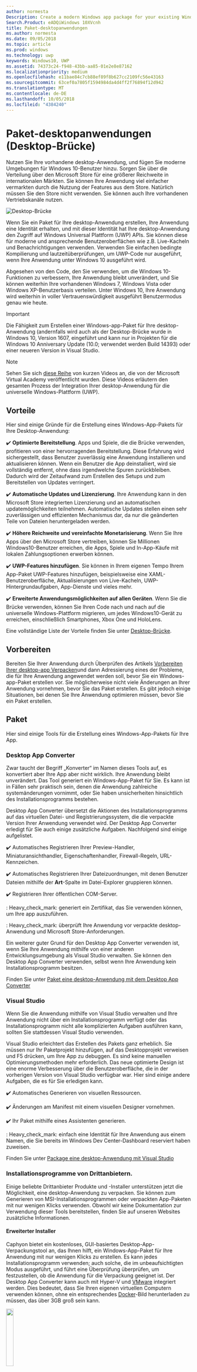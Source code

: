 ```yaml
---
author: normesta
Description: Create a modern Windows app package for your existing Windows Forms, WPF, or Win32 app or game. Add modern experiences for Windows 10 users and simplify deployment and monetization.
Search.Product: eADQiWindows 10XVcnh
title: Paket-desktopanwendungen
ms.author: normesta
ms.date: 09/05/2018
ms.topic: article
ms.prod: windows
ms.technology: uwp
keywords: Windows10, UWP
ms.assetid: 74373c24-f948-43bb-aa85-01e2e8e87162
ms.localizationpriority: medium
ms.openlocfilehash: e11bae84c7cb88ef89f8b627cc2109fc56e43163
ms.sourcegitcommit: 63cef0a7805f1594984da4d4ff2f76894f12d942
ms.translationtype: MT
ms.contentlocale: de-DE
ms.lasthandoff: 10/05/2018
ms.locfileid: "4384240"
---
```

# <a name="package-desktop-applications-desktop-bridge"></a>Paket-desktopanwendungen (Desktop-Brücke)

Nutzen Sie Ihre vorhandene desktop-Anwendung, und fügen Sie moderne Umgebungen für Windows 10-Benutzer hinzu. Sorgen Sie über die Verteilung über den Microsoft Store für eine größerer Reichweite in internationalen Märkten. Sie können Ihre Anwendung viel einfacher vermarkten durch die Nutzung der Features aus dem Store. Natürlich müssen Sie den Store nicht verwenden. Sie können auch Ihre vorhandenen Vertriebskanäle nutzen.

![Desktop-Brücke](images/desktop-to-uwp/desktop-bridge-4.png)

Wenn Sie ein Paket für Ihre desktop-Anwendung erstellen, Ihre Anwendung eine Identität erhalten, und mit dieser Identität hat Ihre desktop-Anwendung den Zugriff auf Windows Universal Plattform (UWP) APIs. Sie können diese für moderne und ansprechende Benutzeroberflächen wie z.B. Live-Kacheln und Benachrichtigungen verwenden.  Verwenden Sie einfachen bedingte Kompilierung und lautzeitüberprüfungen, um UWP-Code nur ausgeführt, wenn Ihre Anwendung unter Windows 10 ausgeführt wird.

Abgesehen von den Code, den Sie verwenden, um die Windows 10-Funktionen zu verbessern, Ihre Anwendung bleibt unverändert, und Sie können weiterhin Ihre vorhandenen Windows 7, Windows Vista oder Windows XP-Benutzerbasis verteilen. Unter Windows 10, Ihre Anwendung wird weiterhin in voller Vertrauenswürdigkeit ausgeführt Benutzermodus genau wie heute.

>[!IMPORTANT]
>Die Fähigkeit zum Erstellen einer Windows-app-Paket für Ihre desktop-Anwendung (andernfalls wird auch als der Desktop-Brücke wurde in Windows 10, Version 1607, eingeführt und kann nur in Projekten für die Windows 10 Anniversary Update (10.0; verwendet werden Build 14393) oder einer neueren Version in Visual Studio.

> [!NOTE]
> Sehen Sie sich <a href="https://mva.microsoft.com/en-US/training-courses/developers-guide-to-the-desktop-bridge-17373?l=oZG0B1WhD_8406218965/">diese Reihe</a> von kurzen Videos an, die von der Microsoft Virtual Academy veröffentlicht wurden. Diese Videos erläutern den gesamten Prozess der Integration Ihrer desktop-Anwendung für die universelle Windows-Plattform (UWP).

## <a name="benefits"></a>Vorteile

Hier sind einige Gründe für die Erstellung eines Windows-App-Pakets für Ihre Desktop-Anwendung:

:heavy_check_mark: **Optimierte Bereitstellung**. Apps und Spiele, die die Brücke verwenden, profitieren von einer hervorragenden Bereitstellung. Diese Erfahrung wird sichergestellt, dass Benutzer zuverlässig eine Anwendung installieren und aktualisieren können. Wenn ein Benutzer die App deinstalliert, wird sie vollständig entfernt, ohne dass irgendwelche Spuren zurückbleiben. Dadurch wird der Zeitaufwand zum Erstellen des Setups und zum Bereitstellen von Updates verringert.

:heavy_check_mark: **Automatische Updates und Lizenzierung**. Ihre Anwendung kann in den Microsoft Store integrierten Lizenzierung und an automatischen updatemöglichkeiten teilnehmen. Automatische Updates stellen einen sehr zuverlässigen und effizienten Mechanismus dar, da nur die geänderten Teile von Dateien heruntergeladen werden.

:heavy_check_mark: **Höhere Reichweite und vereinfachte Monetarisierung**. Wenn Sie Ihre Apps über den Microsoft Store vertreiben, können Sie Millionen Windows10-Benutzer erreichen, die Apps, Spiele und In-App-Käufe mit lokalen Zahlungsoptionen erwerben können.

:heavy_check_mark: **UWP-Features hinzufügen**.  Sie können in Ihrem eigenen Tempo Ihrem App-Paket UWP-Features hinzufügen, beispielsweise eine XAML-Benutzeroberfläche, Aktualisierungen von Live-Kacheln, UWP-Hintergrundaufgaben, App-Dienste und vieles mehr.

:heavy_check_mark: **Erweiterte Anwendungsmöglichkeiten auf allen Geräten**. Wenn Sie die Brücke verwenden, können Sie Ihren Code nach und nach auf die universelle Windows-Plattform migrieren, um jedes Windows10-Gerät zu erreichen, einschließlich Smartphones, Xbox One und HoloLens.

Eine vollständige Liste der Vorteile finden Sie unter [Desktop-Brücke](https://developer.microsoft.com/windows/bridges/desktop).

## <a name="prepare"></a>Vorbereiten

Bereiten Sie Ihrer Anwendung durch Überprüfen des Artikels [Vorbereiten Ihrer desktop-app Verpacken](desktop-to-uwp-prepare.md)und dann Adressierung eines der Probleme, die für Ihre Anwendung angewendet werden soll, bevor Sie ein Windows-app-Paket erstellen vor. Sie möglicherweise nicht viele Änderungen an Ihrer Anwendung vornehmen, bevor Sie das Paket erstellen. Es gibt jedoch einige Situationen, bei denen Sie Ihre Anwendung optimieren müssen, bevor Sie ein Paket erstellen.

<a id="convert" />

## <a name="package"></a>Paket

Hier sind einige Tools für die Erstellung eines Windows-App-Pakets für Ihre App.

### <a name="desktop-app-converter"></a>Desktop App Converter

Zwar taucht der Begriff „Konverter“ im Namen dieses Tools auf, es konvertiert aber Ihre App aber nicht wirklich. Ihre Anwendung bleibt unverändert. Das Tool generiert ein Windows-App-Paket für Sie. Es kann ist in Fällen sehr praktisch sein, denen die Anwendung zahlreiche systemänderungen vornimmt, oder Sie haben unsicherheiten hinsichtlich des Installationsprogramms bestehen.

Desktop App Converter übersetzt die Aktionen des Installationsprogramms auf das virtuellen Datei- und Registrierungssystem, die die verpackte Version Ihrer Anwendung verwendet wird. Der Desktop App Converter erledigt für Sie auch einige zusätzliche Aufgaben. Nachfolgend sind einige aufgelistet.

:heavy_check_mark: Automatisches Registrieren Ihrer Preview-Handler, Miniaturansichthandler, Eigenschaftenhandler, Firewall-Regeln, URL-Kennzeichen.

:heavy_check_mark: Automatisches Registrieren Ihrer Dateizuordnungen, mit denen Benutzer Dateien mithilfe der **Art**-Spalte im Datei-Explorer gruppieren können.

:heavy_check_mark: Registrieren Ihrer öffentlichen COM-Server.

: Heavy_check_mark: generiert ein Zertifikat, das Sie verwenden können, um Ihre app auszuführen.

: Heavy_check_mark: überprüft Ihre Anwendung vor verpackte desktop-Anwendung und Microsoft Store-Anforderungen.

Ein weiterer guter Grund für den Desktop App Converter verwenden ist, wenn Sie Ihre Anwendung mithilfe von einer anderen Entwicklungsumgebung als Visual Studio verwalten. Sie können den Desktop App Converter verwenden, selbst wenn Ihre Anwendung kein Installationsprogramm besitzen.

Finden Sie unter [Paket eine desktop-Anwendung mit dem Desktop App Converter](desktop-to-uwp-run-desktop-app-converter.md)

### <a name="visual-studio"></a>Visual Studio

Wenn Sie die Anwendung mithilfe von Visual Studio verwalten und Ihre Anwendung nicht über ein Installationsprogramm verfügt oder das Installationsprogramm nicht alle komplizierten Aufgaben ausführen kann, sollten Sie stattdessen Visual Studio verwenden.

Visual Studio erleichtert das Erstellen des Pakets ganz erheblich. Sie müssen nur Ihr Paketprojekt hinzufügen, auf das Desktopprojekt verweisen und F5 drücken, um Ihre App zu debuggen. Es sind keine manuellen Optimierungsmethoden mehr erforderlich. Das neue optimierte Design ist eine enorme Verbesserung über die Benutzeroberfläche, die in der vorherigen Version von Visual Studio verfügbar war. Hier sind einige andere Aufgaben, die es für Sie erledigen kann.

:heavy_check_mark: Automatisches Generieren von visuellen Ressourcen.

:heavy_check_mark: Änderungen am Manifest mit einem visuellen Designer vornehmen.

:heavy_check_mark: Ihr Paket mithilfe eines Assistenten generieren.

: Heavy_check_mark: einfach eine Identität für Ihre Anwendung aus einem Namen, die Sie bereits im Windows Dev Center-Dashboard reserviert haben zuweisen.

Finden Sie unter [Package eine desktop-Anwendung mit Visual Studio](desktop-to-uwp-packaging-dot-net.md)

### <a name="third-party-installer"></a>Installationsprogramme von Drittanbietern.

 Einige beliebte Drittanbieter Produkte und -Installer unterstützen jetzt die Möglichkeit, eine desktop-Anwendung zu verpacken. Sie können zum Generieren von MSI-Installationsprogrammen oder verpackten App-Paketen mit nur wenigen Klicks verwenden. Obwohl wir keine Dokumentation zur Verwendung dieser Tools bereitstellen, finden Sie auf unseren Websites zusätzliche Informationen.

#### <a name="advanced-installer"></a>Erweiterter Installer

Caphyon bietet ein kostenloses, GUI-basiertes Desktop-App-Verpackungstool an, das Ihnen hilft, ein Windows-App-Paket für Ihre Anwendung mit nur wenigen Klicks zu erstellen. Es kann jedes Installationsprogramm verwenden; auch solche, die im unbeaufsichtigten Modus ausgeführt, und führt eine Überprüfung überprüfen, um festzustellen, ob die Anwendung für die Verpackung geeignet ist.
Der Desktop App Converter kann auch mit Hyper-V und [VMware](http://www.vmware.com/) integriert werden. Dies bedeutet, dass Sie Ihren eigenen virtuellen Computern verwenden können, ohne ein entsprechendes [Docker](https://docs.docker.com/)-Bild herunterladen zu müssen, das über 3GB groß sein kann.

<img width="20%" src="images/desktop-to-uwp/Advanced_Installer_Vertical.png">

Sie können den [Erweiterten Installer](http://www.advancedinstaller.com/) verwenden, um eine MSI-Datei und [Windows-App-Pakete](http://www.advancedinstaller.com/uwp-app-package.html) von vorhandenen Projekten zu generieren. Sie können den erweiterten Installer auch verwenden, um Windows-App-Pakete zu importieren, die Sie mithilfe des Microsoft Desktop App Converters generieren. Nach dem Importieren können Sie sie mithilfe der visuellen Tools verwalten, die speziell für UWP-Apps entwickelt wurden.

Der erweiterte Installer bietet auch eine Erweiterung für Visual Studio2017 und 2015, die zum [erstellen und debuggen von Desktop-Brücke-Apps](http://www.advancedinstaller.com/debug-desktop-bridge-apps.html) verwendet werden können.

In diesem [Video](https://www.youtube.com/watch?v=cmLKgn04Vfg&feature=youtu.be) finden Sie einen kurzen Überblick.

> [!TIP]
> Sehen Sie sich daher die zuletzt veröffentlichte [Advanced Installer Express Edition](https://www.advancedinstaller.com/express-edition.html) an.

#### <a name="cloudhouse-compatibility-containers"></a>Cloudhouse Compatibility-Container

Unternehmenskunden, die über Branchenanwendungen verfügen, die mit Windows10 und 10 S nicht kompatibel sind, können mit den Compatibility-Containern von Cloudhouse Windows XP- und 7-Apps auf Windows 10 ausführen und dann konvertieren, damit diese auf der universellen Windows-Plattform (UWP) über den Microsoft Store für Unternehmen oder Microsoft InTune bereitgestellt werden, ohne den Quellcode zu ändern. Registrieren Sie sich für eine [kostenlose Testversion](http://www.cloudhouse.com/free-trial).

<img width="20%" src="images/desktop-to-uwp/cloudhouse-container-logo.png">

Cloudhouse bietet einen Auto-Packager, um Branchenanwendungen in [Compatibility-Container](https://docs.cloudhouse.com/37613-overview/266723-compatibility-containers-for-applications) auf dem Betriebssystem zu verpacken, auf dem die Apps derzeit ausgeführt werden wie (z.B. Windows XP) und [bereiten diese für die Konvertierung](https://docs.cloudhouse.com/37613-overview/266725-compatibility-containers-for-desktop-bridge?from_search=17883905) auf UWP vor. Der Container wird anschließend in das neue Windows-App-Paketformat mithilfe des Desktop App Converter-Tools von Microsoft konvertiert.

Der Auto Packager verwendet Installationsdaten/Datenerfassungen und Laufzeitanalysen, um einen Container für die Anwendung zu erstellen. Dieser enthält die Anwendungsdateien, Registrierungsdaten, Laufzeiten, Abhängigkeiten sowie ein notwendiges Umleitungsmodul, mit dem die Anwendung unter Windows10 ausgeführt werden kann. Der Container bietet Isolation für die Anwendung und die Laufzeiten, damit sie nicht die anderen Anwendungen, die auf dem Gerät des Benutzers ausgeführt werden, beeinflussen oder mit diesen in Konflikt geraten.

Erfahren Sie in unserem [Versionsblog](http://www.cloudhouse.com/resources/release-solution-to-get-any-line-of-business-app-to-uwp) mehr darüber, wie Sie über den Microsoft Store für Unternehmen Branchenanwendungen bereitstellen können.

#### <a name="firegiant"></a>FireGiant

Mit der [FireGiant Appx-Erweiterung](https://www.firegiant.com/products/wix-expansion-pack/appx) können Sie die Windows-App-Pakete und MSI-Pakete aus dem gleichen WiX-Quellcode erstellen. Jedes Mal, wenn Sie erstellt haben, können Sie Windows 10 mit einer Windows-app-Paket und früheren Versionen von Windows mit MSI abzielen.

<img width="20%" src="images/desktop-to-uwp/FG3rdPartyLogo.png">

Die FireGiant Appx-Erweiterung verwendet statische Analysen und eine intelligente Emulation Ihrer WiX-Projekte zum Erstellen von Windows-App-Paketen, ohne, dass der Datenträgerspeicherplatz oder Laufzeit-Overhead von Containern oder virtuellen Computern erforderlich wird.

Da die FireGiant Appx-Erweiterung Ihren Installer nicht über eine Ausführung konvertieren, können Sie das WiX-Installationsprogramm pflegen, ohne es immer wieder in Windows-App-Pakete zu konvertieren. Alle Benutzer der verschiedenen Versionen von Windows erhalten die neuesten Verbesserungen und brauchen sich darum zu kümmern, ob MSI- und Windows-App-Pakete identisch sind.

Sehen Sie sich diese- [video](https://www.youtube.com/watch?v=AFBpdBiAYQE) und wie wenigen Codezeilen FireGiant-CEO Rob Mensching eine Appx (Windows-app-Paket) Version von den beliebten Open-Source-Tools 7 Zip erstellt und dann wie er Windows-Anwendung und MSI-Pakete mit verbessert ändert sich im selben WiX-Quellcode.

#### <a name="installaware"></a>InstallAware

Installieren Sie**Aware** mit einer [Erfolgsbilanz](https://www.installaware.com/press-room.htm), die sofort die Innovationen von Microsoft, Builds [Windows-App-Pakete (Desktop-Brücke)](https://www.installaware.com/appx-builder.htm), App-V (Application Virtualization), MSI (Windows Installer), und EXE-Datei (systemeigener Code) Pakete aus einer einzigen Quelle unterstützt.

<img width="20%" src="images/desktop-to-uwp/installaware.png">

Install**Aware** bietet kostenlose Install**Aware**-Erweiterungen für Visual Studio2012-2017. Sie Können sie verwenden, um Windows-App-Pakete mit einem einzigen Klick in die [Visual Studio-Symbolleiste](https://www.installaware.com/visual-studio-installer-2015.htm) zu erstellen.

Sie können außerdem mit Package**Aware** (Snapshot-freie Setup-Erfassung) oder dem Database Import Wizard (für alle MSI-Installationsprogramme und MSM-Merge-Module) jedes Setup importieren, auch dann, wenn Sie nicht den Quellcode für das Setup haben. Sie können [GUI-Tools](https://www.installaware.com/scripting-two-way-integrated-ide.htm) zur visuellen oder skriptgesteuerten Pflege und Erweiterung Ihrer Importe verwenden.

[Erweiterte APPX-Erstellungsoptionen](https://www.installaware.com/mhtml5/desktop/appx.htm) ermöglichen die Unterstützung von Microsoft Store-Beiträgen oder die Erstellung von signierten Windows-App-Paket-Binärdateien für die Verteilung per Querladen. Sie können sogar **WSA**-Installer-Pakete (Windows Server-Anwendungen) für Bereitstellungen auf **Nano Server** erstellen – und zwar über einen einzigen Quellcode und mit vollständiger Unterstützung für die [Befehlszeile Automatisierung](https://www.installaware.com/scripting-automation-interface.htm) (zusätzlich zu einer GUI).

Install**Aware** bietet außerdem eine [Open-Source-Version](https://www.installaware.com/gnu.asp) einer **APPX-Builder-Bibliothek**, sowie ein Beispiel-Befehlszeile-Applet, unter der GNU Affero GPL-Lizenz. Diese sind für die Verwendung mit Open-Source-Plattformen wie WiX entwickelt worden.

#### <a name="installshield"></a>InstallShield

InstallShield bietet eine einzige Lösung zur Entwicklung von MSI- und EXE-Installationsprogrammen, Erstellung von UWP-Paketen und WSA-Paketen und zur Virtualisierung von Anwendungen mit nur minimalem Aufwand für das Skripting, Erstellen von Code und Überarbeiten der Anwendung.

<img width="20%" src="images/desktop-to-uwp/InstallShield-logo.jpg">

Scannen Sie Ihr InstallShield-Projekt in wenigen Sekunden und sparen Sie sich stundenlanges Nachforschen. Erkennen Sie automatisch potenzielle Kompatibilitätsprobleme zwischen der Anwendung und den UWP- und WSA-Paketen.

Bereiten Sie für den Microsoft Store vor und vereinfachen Sie die Softwareinstallation unter Windows10 durch die Erstellung von UWP-App-Paketen aus Ihren vorhandenen InstallShield-Projekten. Erstellen von Windows-Installer- und UWP-App-Pakete für alle gewünschten Bereitstellungsszenarien Ihrer Kunden. Unterstützung von Nano Server- und Windows Server2016-Bereitstellungen durch die Erstellung von WSA-Paketen aus Ihren vorhandenen InstallShield-Projekten.

Entwickeln Sie Ihre Installation in Modulen für eine einfachere Bereitstellung und Wartung, und fügen Sie anschließend die Komponenten und die Abhängigkeiten zum Erstellungszeitpunkt in einem einzigen UWP-App-Paket für den Microsoft Store hinzu. Für die direkte Bereitstellung außerhalb des Stores bündeln Sie Ihre UWP-App-Pakete und anderen Abhängigkeiten zusammen mit einem Installationsprogramm oder einem erweiterten UI-Installer.

Erfahren Sie mehr in diesem [E-Book](https://na01.safelinks.protection.outlook.com/?url=https%3A%2F%2Fresources.flexerasoftware.com%2Fweb%2Fpdf%2FeBook-IS-Your-Fast-Track-to-Profit.pdf&data=02%7C01%7Cnormesta%40microsoft.com%7C86b9a00bc8e345c2ac6208d4ba464802%7C72f988bf86f141af91ab2d7cd011db47%7C1%7C1%7C636338258409706554&sdata=IAYNp9nFc8B5ayxwrs%2FQTWowUmOda6p%2Fn%2BjdHea257M%3D&reserved=0).

#### <a name="pace-suite"></a>PACE Suite

[PACE Suite](https://pacesuite.com/) ist ein Tool zum Verpacken von Anwendung, das Sie verwenden können, um Ihre Desktop-Apps zur universellen Windows-Plattform zu bringen.

<img width="20%" src="images/desktop-to-uwp/PACE.png">

Mit PACE Suite müssen Sie keine speziellen Paketumgebung vorbereiten oder zusätzliche Windows SDK-Komponenten installieren. PACE Suite kann Windows-App-Pakete in Ihrer normalen Umgebung unter Windows10 oder Windows Server2016 unabhängig voneinander erstellen. Sehen Sie sich das [dargestellte Beispiel](https://pacesuite.com/convert-exe-to-appx/) an und erfahren Sie, wie PACE Suite das erneute Verpacken des Installationsprogramms auf einem Windows-App-Paket durchführt.

Abgesehen vom Erstellen von Windows-App-Paketen können Sie ebenfalls PACE Suite verwenden, um Windows Installer-Pakete (MSI), Patches (MSP), Transformationen (MST) und App-V-Pakete zu erstellen. Für MSI-Authoring hilft PACE Suite bei der Verwaltung von Aktualisierungen, Berechtigungseinstellungen, benutzerdefinierten Aktionen, Skripts und anderem. Sie können auch die Anwendungen direkt auf den System Center Configuration Manager veröffentlichen.

Informationen zur Überprüfung aller Anwendungspaketfunktionen finden Sie unter [PACE Suite-Features](https://pacesuite.com/features/).

#### <a name="rad-studio"></a>RAD Studio

Mehr unter [RAD Studio by Embarcadero](https://www.embarcadero.com/products/rad-studio/windows-10-store-desktop-bridge)

#### <a name="raypack-studio"></a>RayPack Studio

Raynet Packaging-Lösung, [RayPack Studio](https://raynet.de/Raynet-Products/RayPackStudio), unterstützt die Erstellung von Paketen für desktopanwendungen als eine von mehreren möglichen Ergebnissen von effizienten und einfach zu konfigurierenden Konvertierungs- und zum erneuten Packen Framework.

<img width="20%" src="images/desktop-to-uwp/RaynetLogo_v3.png">

Vorhandene virtuelle Umgebungen (VMware Workstation, Hyper-V) können verwendet werden, um automatisierte/Massenkonvertierungsaufgaben ohne langwierige Umgebungseinrichtung durchzuführen. Eine Komponente des Studios ([RayQC Advanced](https://raynet.de/Raynet-Products/RayQCad)) ist in der Lage, Prüfungs- und Kompatibilitätstests vor der Konvertierung durchzuführen, um sicherzustellen, dass die Software zur Konvertierung geeignet ist. Darüber hinaus können Benutzer jetzt umfassende Kollisions- und Kompatibilitätschecks mit verschiedenen Windows10-Editionen, einschließlich Anniversary und Creators Update, durchführen.

Neben der Erstellung von Softwarepaketen für Windows10 im APPX/UWP-Format kann RayPack Studio auch zum Erstellen von klassischen Windows Installer (MSI)-Paketen, Patches (MSP), Transformationen (MST) und App-V-Paketen verwendet werden. Diese Lösung enthält darüber hinaus eine Reihe von Softwareprodukten und Komponenten für die Erstellung professioneller Softwarepakete in Unternehmen. Neben Softwareverpackung und -virtualisierung berücksichtigt RayPack Studio alle weiteren verpackungsrelevanten Aufgaben: Konflikt- und Kompatibilitätsprüfungen von Softwareanwendungen und -paketen ([RayQC Advanced](https://raynet.de/Raynet-Products/RayQCad)), Software-Evaluierung ([RayEval](https://raynet.de/Raynet-Products/RayEval)) und Qualitätssicherung ([RayQC](https://raynet.de/Raynet-Products/RayQC)).

Mithilfe von [RayFlow](https://raynet.de/Raynet-Products/RayFlow), dem Unternehmens-Workflowsystem von Raynet, können Benutzer über den gesamten Unternehmensanwendungs-Lebenszyklus hinweg effizient an der Software arbeiten, von der Paketbestellung über die Evaluierung, Analyse, Verpackung, Qualitätssicherung und Benutzerakzeptanztests bis hin zur Bereitstellung. Alle Pakete und Formate können direkt in SCCM oder anderen Lösungen gespeichert und bereitgestellt werden. Der gesamte Anwendungslebenszyklusprozess wird von RayFlow nachverfolgt und verwaltet. Darüber hinaus können beliebige Bestellsysteme, wie z.B. ServiceNow, integriert werden. Mit seinen Tools für Dienstanbieter beliefert Raynet Softwareverpackungsfactorys weltweit.

Überzeugen Sie sich selbst und holen Sie sich die [kostenlose Testversion](https://raynet.de/contact?init=license) von Raynet RayPack Studio und RayFlow. Weitere Informationen finden Sie unter [www.raynet.de](https://raynet.de/home).

**Verwandte Links**:

* Raynet: [https://raynet.de/home](https://raynet.de/home)
* RayPack Studio: [https://raynet.de/Raynet-Products/RayPackStudio](https://raynet.de/Raynet-Products/RayPackStudio)
* RayFlow: [https://raynet.de/Raynet-Products/RayFlow](https://raynet.de/Raynet-Products/RayFlow)
* RayEval: [https://raynet.de/Raynet-Products/RayEval](https://raynet.de/Raynet-Products/RayEval)
* RayQC: [https://raynet.de/Raynet-Products/RayQC](https://raynet.de/Raynet-Products/RayQC)
* RayQC Advanced: [https://raynet.de/Raynet-Products/RayQCad](https://raynet.de/Raynet-Products/RayQCad)
* Kostenlose Testversion: [https://raynet.de/contact?init=license](https://raynet.de/contact?init=license)

### <a name="manual-packaging"></a>Manuelles Verpacken

Als letzte Möglichkeit können Sie Ihre Anwendung ohne Verwendung eines dieser Tools konvertieren. Wenn Sie eine präzise Steuerung der Konvertierung bevorzugen, können Sie eine Manifestdatei erstellen und anschließend das **MakeAppx.exe**-Tool ausführen, um das Windows-App-Paket zu erstellen.

Sehen Sie [eine desktop-Anwendung manuell zu verpacken](desktop-to-uwp-manual-conversion.md).

## <a name="integrate"></a>integrieren

Wenn Ihre Anwendung mit dem System integrieren werden muss (z. B.: Einrichten der Firewallregeln), diese Dinge im Paketmanifest Ihrer Anwendung beschreiben und das Systems erledigt den Rest. Für die meisten dieser Aufgaben müssen Sie gar keinen Code schreiben. Mit etwas XML im Manifest können Sie Aktionen wie das Starten eines Prozesses, wenn der Benutzer anmeldet, integrieren Sie Ihre Anwendung in der Datei-Explorer und fügen Sie Ihre Anwendung eine Liste der Druckerziele, die in anderen apps angezeigt werden.

[Integrieren Sie Ihre verpackte desktop-Anwendung mit Windows 10](desktop-to-uwp-extensions.md)angezeigt.

## <a name="enhance"></a>Verbessern

Nachdem Sie Ihre App verpackt haben, können Sie Features wie Live-Kacheln und Push-Benachrichtigungen nutzen. Einige dieser Funktionen können die Engagement-Ebene der Anwendung erheblich verbessern, und es kostet nur sehr wenig Zeit hinzufügen. Für einige Erweiterungen ist etwas mehr Code erforderlich.

Weitere Informationen finden Sie unter [Verbessern Sie Ihre Desktopanwendung für Windows10](desktop-to-uwp-enhance.md).

## <a name="extend"></a>Erweitern

Einige Windows 10-Umgebungen (z. B. eine touch-fähige UI-Seite) müssen sich in einem Modern-App-Container befinden. In der Regel sollten Sie zuerst ermitteln, ob Sie Ihre Umgebung über die [Erweiterung](desktop-to-uwp-enhance.md) Ihre vorhandene Desktopanwendung mit UWP-APIs hinzufügen können. Wenn Sie sich eine UWP-Komponente verwenden, um die Erweiterung umzusetzen, können Sie ein UWP-Projekt der Projektmappe hinzufügen und app-Diensten für die Kommunikation zwischen Ihrer desktop-Anwendung und der UWP-Komponente verwenden.

Weitere Informationen finden Sie unter [Erweitern Ihrer Desktopanwendung mit modernen UWP-Komponenten](desktop-to-uwp-extend.md).

## <a name="migrate"></a>Migrieren

Obwohl kein Tool existiert, das eine Desktopanwendung in eine UWP-App konvertieren kann, können Sie einen Großteil Ihres vorhandenen Codes wiederverwenden und so die Kosten der Programmierung verringern. Sie können dies tun, indem Sie so viel Geschäftslogik wie möglich in die .NET Standard 2.0-Bibliotheken verschieben.

.NET Standard 2.0 umfasst eine massive Erhöhung der Anzahl der .NET-APIs sowie der Kompatibilitätsshim für Ihre bevorzugten NuGet-Pakete und Bibliotheken von Drittanbietern.

Sie können den Code in .NET Standardbibliotheken migrieren und so eine universelle Windows-Plattform (UWP)-App erstellen, um alle Windows10-Geräten zu erreichen.

Weitere Informationen finden Sie unter [Teilen von Code zwischen einer Desktop-App und einer UWP-App](desktop-to-uwp-migrate.md)


## <a name="test"></a>Test

Zum Testen Ihrer Anwendung in einer realistischen, wie Sie für die Verteilung vorbereiten, empfiehlt es sich, Signieren Sie Ihre Anwendung, und installieren Sie es. Mehr unter [Tests für Ihre App](https://docs.microsoft.com/en-us/windows/uwp/porting/desktop-to-uwp-debug#test-your-app).

>[!IMPORTANT]
> Wenn Sie Ihre Anwendung an den Microsoft Store veröffentlichen möchten, stellen Sie sicher, dass Ihre Anwendung korrekt auf Geräten unter Windows 10 im S Modus ausgeführt. Dies ist eine Anforderung für den Store. Weitere Informationen finden Sie unter [Testen Ihrer Windows-App für Windows10 im S Modus](desktop-to-uwp-test-windows-s.md).

## <a name="validate"></a>Überprüfen

Geben Sie der Anwendung die Chancen für die Veröffentlichung auf dem Microsoft Store oder [Windows-Zertifizierung](http://go.microsoft.com/fwlink/p/?LinkID=309666), überprüfen und sie lokal testen, bevor Sie sie zur Zertifizierung übermitteln.

Wenn Sie den DAC verwenden, um Ihre app zu verpacken, können Sie mithilfe der neuen ``-Verify`` Kennzeichen, um das Paket für die verpackte desktop-Anwendung und der Store-Anforderungen überprüfen. Weitere Informationen finden Sie unter [Verpacken einer App, Signieren der App, und Vorbereiten der App für die Übermittlung an den Store](desktop-to-uwp-run-desktop-app-converter.md#optional-parameters).

Wenn Sie Visual Studio verwenden, können Sie Ihre Anwendung aus dem **App-Pakete erstellen** Assistenten überprüfen. Weitere Informationen finden Sie unter [Erstellen einer App-Paketuploaddatei](../packaging/packaging-uwp-apps.md#create-an-app-package-upload-file).

Um das Tool manuell auszuführen, lesen Sie sich [Zertifizierungskit für Windows-Apps](../debug-test-perf/windows-app-certification-kit.md) durch.

Informationen zur Liste der Tests, die die Windows-Apps-Zertifizierung für die Überprüfung Ihrer App verwendet, finden Sie unter [App-Tests für Windows-Desktop-Brücke](../debug-test-perf/windows-desktop-bridge-app-tests.md).

## <a name="distribute"></a>Verteilen

Sie können Ihrer Anwendung verteilen, indem sie den Microsoft Store veröffentlichen oder durch das querladen es auf andere Systeme.

[Verteilen einer verpackten desktop-app](desktop-to-uwp-distribute.md)angezeigt.

## <a name="support-and-feedback"></a>Support und Feedback

**Finden Sie Antworten auf Ihre Fragen**

Haben Sie Fragen? Fragen Sie uns auf Stack Overflow. Unser Team überwacht diese [Tags](http://stackoverflow.com/questions/tagged/project-centennial+or+desktop-bridge). Fragen Sie uns [hier](https://social.msdn.microsoft.com/Forums/en-US/home?filter=alltypes&sort=relevancedesc&searchTerm=%5BDesktop%20Converter%5D).

**Geben Sie Feedback oder Verbesserungsvorschläge**

Weitere Informationen finden Sie unter [UserVoice](https://wpdev.uservoice.com/forums/110705-universal-windows-platform/category/161895-desktop-bridge-centennial).

## <a name="in-this-section"></a>Inhalt dieses Abschnitts

| Thema | Beschreibung |
|-------|-------------|
| [Vorbereiten des Verpackens einer App](desktop-to-uwp-prepare.md) | Enthält eine Liste von Elementen, die vor dem Verpacken Ihrer Desktop-App überprüft werden sollten. |
| [Verpacken einer app mit dem Desktop App Converter](desktop-to-uwp-run-desktop-app-converter.md) | Beinhaltet Informationen zum Ausführen von Desktop App Converter. |
| [Manuelles Verpacken einer desktop-Anwendung](desktop-to-uwp-manual-conversion.md) | Enthält Informationen zum manuellen Erstellen eines App-Pakets und -Manifests. |
| [Verpacken einer desktop-Anwendung mithilfe von Visual Studio](desktop-to-uwp-packaging-dot-net.md)| Zeigt, wie Sie Ihre desktop-Anwendung mit Visual Studio verpacken. |
| [Integrieren Sie Ihre desktop-Anwendung mit Windows 10](desktop-to-uwp-extensions.md) | Integrieren Sie Ihre Anwendung mit Windows 10 mithilfe von Aufgaben in der Paketmanifestdatei Ihres Paketprojekts. |
| [Verbessern Ihrer Desktopanwendung für Windows10](desktop-to-uwp-enhance.md)| Verwenden Sie UWP-APIs, um moderne Umgebungen für Windows10-Benutzer hinzuzufügen. |
| [Eine verpackte desktop-Anwendung zur UWP-APIs](desktop-to-uwp-supported-api.md) | Sehen Sie, welche UWP-APIs für Ihre verpackte desktop-Anwendung mit verfügbar sind. |
| [Erweitern Ihrer Desktopanwendung mit modernen UWP-Komponenten](desktop-to-uwp-extend.md)| Fügen Sie erweiterte Funktionen hinzu, die in einem UWP-App-Container ausgeführt werden müssen. Verbinden Sie Ihre desktop-Anwendung mit dem UWP-Prozess mithilfe von app-Dienste.|
| [Führen Sie aus, Debuggen Sie und Testen Sie eine verpackte desktop-Anwendung](desktop-to-uwp-debug.md) | Erläutert die Optionen für das Debuggen der verpacken App. |
| [Verteilen einer verpackten desktop-Anwendungspakets ](desktop-to-uwp-distribute.md) | Erfahren Sie, wie Sie Ihre konvertierte Anwendung für Benutzer verteilen können.  |
| [Bekannte Issues(desktop-to-uwp-known-issues.md) | Listet bekannte Probleme mit dem Verpacken von desktop-Apps. |
